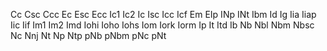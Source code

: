 Cc
Csc
Ccc
Ec
Esc
Ecc
Ic1
Ic2
Ic
Isc
Icc
Icf
Em
EIp
INp
INt
Ibm
Id
Ig
Iia
Iiap
Iic
Iif
Im1
Im2
Imd
Iohi
Ioho
Iohs
Iom
Iork
Iorm
Ip
It
Itd
Ib
Nb
Nbl
Nbm
Nbsc
Nc
Nnj
Nt
Np
Ntp
pNb
pNbm
pNc
pNt